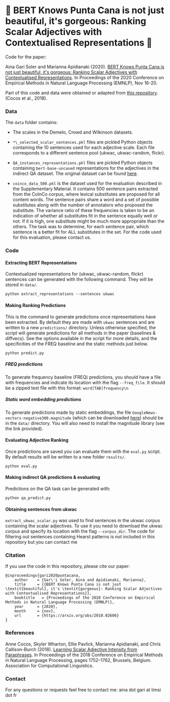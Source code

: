 # 🌴 BERT Knows Punta Cana is not just beautiful, it's gorgeous: Ranking Scalar Adjectives with Contextualised Representations 🌴

Code for the paper:

Aina Garí Soler and Marianna Apidianaki (2020). [BERT Knows Punta Cana is not just beautiful, it's gorgeous: Ranking Scalar Adjectives with Contextualised Representations](https://arxiv.org/abs/2010.02686). In Proceedings of the 2020 Conference on Empirical Methods in Natural Language Processing (EMNLP), Nov 16-20.

Part of this code and data were obtained or adapted from [this repository](https://github.com/acocos/scalar-adj/). (Cocos et al., 2018).


### Data

The `data` folder contains:

+ The scales in the Demelo, Crowd and Wilkinson datasets.

+ `*\_selected_scalar_sentences.pkl` files are pickled Python objects containing the 10 sentences used for each adjective scale. Each file corresponds to a different sentence pool (ukwac, ukwac-random, flickr).


+ `QA_instances_representations.pkl` files are pickled Python objects containing `bert-base-uncased` representations for the adjectives in the indirect QA dataset. The original dataset can be found [here](https://raw.githubusercontent.com/cgpotts/iqap/master/ACL2010/indirect-answers.combined.imdb-predictions.csv).


+ `coinco_data_500.pkl` is the dataset used for the evaluation described in the Supplementary Material. It contains 500 sentence pairs extracted from the CoInCo corpus, where lexical substitutes are proposed for all content words.
The sentence pairs share a word and a set of possible substitutes along with the number of annotators who proposed the substitute. The variance ratio of these frequencies is taken to be an indication of whether all substitutes fit in the sentence equally well or not. If it is high, one substitute might be much more appropriate than the others. The task was to determine, for each sentence pair, which sentence is a better fit for ALL substitutes in the set.
For the code used for this evaluation, please contact us.

### Code

#### Extracting BERT Representations
Contextualized representations for (ukwac, ukwac-random, flickr) sentences can be generated with the following command. They will be stored in `data/`. 

`python extract_representations --sentences ukwac`

#### Making Ranking Predictions

This is the command to generate predictions once representations have been extracted. By default they are made with `ukwac` sentences and are written to a new `predictions/` directory. Unless otherwise specified, the script will generate predictions for all methods in the paper (baselines & diffvecs). See the options available in the script for more details, and the specificities of the FREQ baseline and the static methods just below.

`python predict.py`

##### FREQ predictions

To generate frequency baseline (FREQ) predictions, you should have a file with frequencies and indicate its location with the flag `--freq_file`. 
It should be a zipped text file with this format:
`word[TAB]frequency\n`

##### Static word embedding predictions

To generate predictions made by static embeddings, the file `GoogleNews-vectors-negative300.magnitude` (which can be downloaded [here](https://github.com/plasticityai/magnitude)) should be in the `data/` directory. You will also need to install the magnitude library (see the link provided).

#### Evaluating Adjective Ranking

Once predictions are saved you can evaluate them with the `eval.py` script. By default results will be written to a new folder `results/`.

`python eval.py`


#### Making indirect QA predictions & evaluating

Predictions on the QA task can be generated with:

`python qa_predict.py`


#### Obtaining sentences from ukwac

`extract_ukwac_scalar.py` was used to find sentences in the ukwac corpus containing the scalar adjectives. To use it you need to download the ukwac corpus and specify its location with the flag `--corpus_dir`. The code for filtering out sentences containing Hearst patterns is not included in this repository but you can contact me


### Citation

If you use the code in this repository, please cite our paper:
```
@inproceedings{gari2020puntacana,
    author    = {Gar\'i Soler, Aina and Apidianaki, Marianna},
    title     = {{BERT Knows Punta Cana is not just \textit{beautiful}, it's \textit{gorgeous}: Ranking Scalar Adjectives with Contextualised Representations}},
    booktitle   = {Proceedings of the 2020 Conference on Empirical Methods in Natural Language Processing (EMNLP)},
    year      = {2020},
    month     = {nov},
    url       = {https://arxiv.org/abs/2010.02686}
}
```


### References

Anne Cocos, Skyler Wharton, Ellie Pavlick, Marianna Apidianaki, and Chris Callison-Burch (2018). [Learning Scalar Adjective Intensity from Paraphrases](https://www.aclweb.org/anthology/D18-1202/). In Proceedings  of the 2018 Conference on Empirical Methods in Natural Language Processing, pages 1752–1762, Brussels, Belgium. Association for Computational Linguistics.

### Contact

For any questions or requests feel free to contact me: aina dot gari at limsi dot fr
